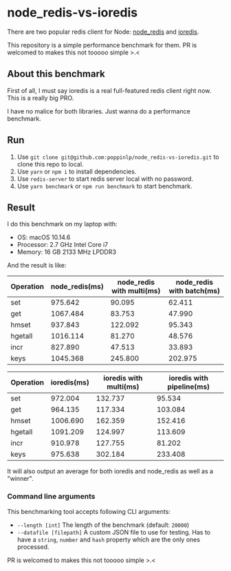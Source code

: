 # node_redis-vs-ioredis

There are two popular redis client for Node: [node_redis](https://github.com/NodeRedis/node_redis) and [ioredis](https://github.com/luin/ioredis).

This repository is a simple performance benchmark for them. PR is welcomed to makes this not tooooo simple >.<

## About this benchmark

First of all, I must say ioredis is a real full-featured redis client right now. This is a really big PRO.

I have no malice for both libraries. Just wanna do a performance benchmark.

## Run

1. Use `git clone git@github.com:poppinlp/node_redis-vs-ioredis.git` to clone this repo to local.
1. Use `yarn` or `npm i` to install dependencies.
1. Use `redis-server` to start redis server local with no password.
1. Use `yarn benchmark` or `npm run benchmark` to start benchmark.

## Result

I do this benchmark on my laptop with:

-   OS: macOS 10.14.6
-   Processor: 2.7 GHz Intel Core i7
-   Memory: 16 GB 2133 MHz LPDDR3

And the result is like:

| Operation | node_redis(ms) | node_redis with multi(ms) | node_redis with batch(ms) |
| --------- | -------------- | ------------------------- | ------------------------- |
| set       | 975.642        | 90.095                    | 62.411                    |
| get       | 1067.484       | 83.753                    | 47.990                    |
| hmset     | 937.843        | 122.092                   | 95.343                    |
| hgetall   | 1016.114       | 81.270                    | 48.576                    |
| incr      | 827.890        | 47.513                    | 33.893                    |
| keys      | 1045.368       | 245.800                   | 202.975                   |

| Operation | ioredis(ms) | ioredis with multi(ms) | ioredis with pipeline(ms) |
| --------- | ----------- | ---------------------- | ------------------------- |
| set       | 972.004     | 132.737                | 95.534                    |
| get       | 964.135     | 117.334                | 103.084                   |
| hmset     | 1006.690    | 162.359                | 152.416                   |
| hgetall   | 1091.209    | 124.997                | 113.609                   |
| incr      | 910.978     | 127.755                | 81.202                    |
| keys      | 975.638     | 302.184                | 233.408                   |

It will also output an average for both ioredis and node_redis as well as a "winner".

### Command line arguments

This benchmarking tool accepts following CLI arguments:

-   `--length [int]` The length of the benchmark (default: `20000`)
-   `--datafile [filepath]` A custom JSON file to use for testing. Has to have a `string`, `number` and `hash` property which are the only ones processed.

PR is welcomed to makes this not tooooo simple >.<
